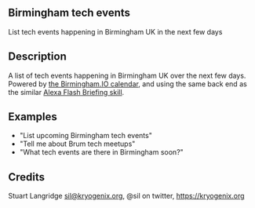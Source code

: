 ## Birmingham tech events
List tech events happening in Birmingham UK in the next few days

## Description 
A list of tech events happening in Birmingham UK over the next few days. Powered by [the Birmingham.IO calendar](https://calendar.birmingham.io), and using the same back end as the similar [Alexa Flash Briefing skill](https://www.kryogenix.org/days/2017/07/05/birmingham-tech-events-in-the-alexa-flash-briefing/).

## Examples 
* "List upcoming Birmingham tech events"
* "Tell me about Brum tech meetups"
* "What tech events are there in Birmingham soon?"

## Credits 
Stuart Langridge <sil@kryogenix.org>, @sil on twitter, https://kryogenix.org


